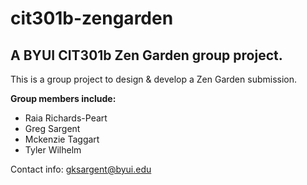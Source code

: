 # cit301b-zengarden
## A BYUI CIT301b Zen Garden group project.

This is a group project to design & develop a Zen Garden submission.

**Group members include:**
* Raia Richards-Peart
* Greg Sargent
* Mckenzie Taggart
* Tyler Wilhelm

Contact info: gksargent@byui.edu
